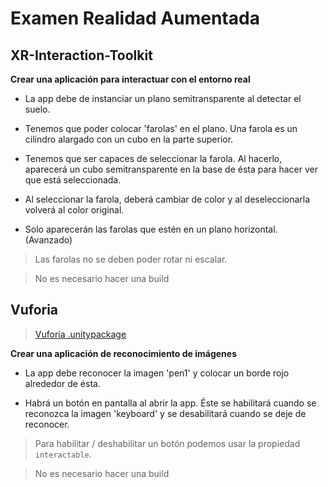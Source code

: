 # Examen Realidad Aumentada

## XR-Interaction-Toolkit

**Crear una aplicación para interactuar con el entorno real**

* La app debe de instanciar un plano semitransparente al detectar el suelo.

* Tenemos que poder colocar 'farolas' en el plano. Una farola es un cilindro alargado con un cubo en la parte superior.

* Tenemos que ser capaces de seleccionar la farola. Al hacerlo, aparecerá un cubo semitransparente en la base de ésta para hacer ver que está seleccionada.

* Al seleccionar la farola, deberá cambiar de color y al deseleccionarla volverá al color original.

* Solo aparecerán las farolas que estén en un plano horizontal. (Avanzado)

> Las farolas no se deben poder rotar ni escalar.

> No es necesario hacer una build

## Vuforia

> [Vuforia .unitypackage](https://developer.vuforia.com/downloads/SDK)

**Crear una aplicación de reconocimiento de imágenes**

* La app debe reconocer la imagen 'pen1' y colocar un borde rojo alrededor de ésta.

* Habrá un botón en pantalla al abrir la app. Éste se habilitará cuando se reconozca la imagen 'keyboard' y se desabilitará cuando se deje de reconocer.

> Para habilitar / deshabilitar un botón podemos usar la propiedad `interactable`.

> No es necesario hacer una build
